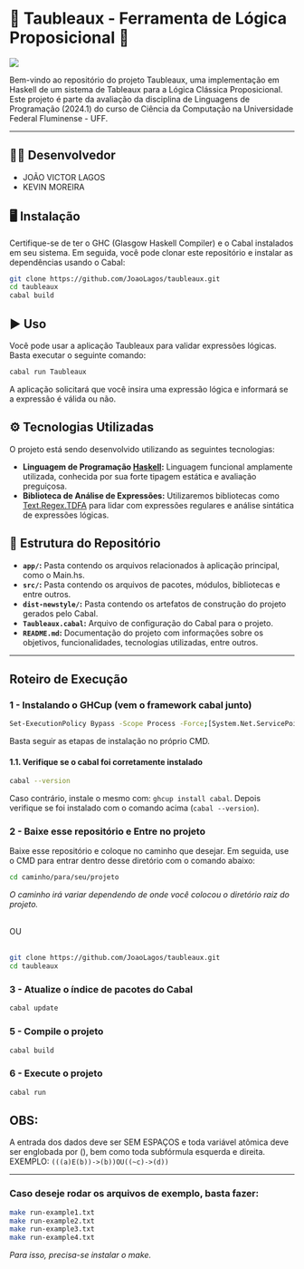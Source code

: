  # 🎨 Taubleaux - Ferramenta de Lógica Proposicional 🎨

<p align="left">
    <img src="https://img.shields.io/badge/Status-Em%20Desenvolvimento...-orange?style=for-the-badge"/>
</p>

Bem-vindo ao repositório do projeto Taubleaux, uma implementação em Haskell de um sistema de Tableaux para a Lógica Clássica Proposicional. Este projeto é parte da avaliação da disciplina de Linguagens de Programação (2024.1) do curso de Ciência da Computação na Universidade Federal Fluminense - UFF.

<hr>

## 👩‍💻 Desenvolvedor

- JOÃO VICTOR LAGOS
- KEVIN MOREIRA

## 🖥️ Instalação

Certifique-se de ter o GHC (Glasgow Haskell Compiler) e o Cabal instalados em seu sistema. Em seguida, você pode clonar este repositório e instalar as dependências usando o Cabal:

```bash
git clone https://github.com/JoaoLagos/taubleaux.git
cd taubleaux
cabal build
```

## ▶️ Uso

Você pode usar a aplicação Taubleaux para validar expressões lógicas. Basta executar o seguinte comando:

```bash
cabal run Taubleaux
```

A aplicação solicitará que você insira uma expressão lógica e informará se a expressão é válida ou não.

## ⚙️ Tecnologias Utilizadas

O projeto está sendo desenvolvido utilizando as seguintes tecnologias:

- **Linguagem de Programação [Haskell](https://www.haskell.org/):** Linguagem funcional amplamente utilizada, conhecida por sua forte tipagem estática e avaliação preguiçosa.
- **Biblioteca de Análise de Expressões:** Utilizaremos bibliotecas como [Text.Regex.TDFA](https://hackage.haskell.org/package/regex-tdfa) para lidar com expressões regulares e análise sintática de expressões lógicas.

## 📂 Estrutura do Repositório

- **`app/`:** Pasta contendo os arquivos relacionados à aplicação principal, como o Main.hs.
- **`src/`:** Pasta contendo os arquivos de pacotes, módulos, bibliotecas e entre outros.
- **`dist-newstyle/`:** Pasta contendo os artefatos de construção do projeto gerados pelo Cabal.
- **`Taubleaux.cabal`:** Arquivo de configuração do Cabal para o projeto.
- **`README.md`:** Documentação do projeto com informações sobre os objetivos, funcionalidades, tecnologias utilizadas, entre outros.

<hr>

## Roteiro de Execução

### 1 - Instalando o GHCup (vem o framework cabal junto)
```bash
Set-ExecutionPolicy Bypass -Scope Process -Force;[System.Net.ServicePointManager]::SecurityProtocol = [System.Net.ServicePointManager]::SecurityProtocol -bor 3072; try { Invoke-Command -ScriptBlock ([ScriptBlock]::Create((Invoke-WebRequest https://www.haskell.org/ghcup/sh/bootstrap-haskell.ps1 -UseBasicParsing))) -ArgumentList $true } catch { Write-Error $_ }
```

Basta seguir as etapas de instalação no próprio CMD.

#### 1.1. Verifique se o cabal foi corretamente instalado
```bash
cabal --version
```

Caso contrário, instale o mesmo com: `ghcup install cabal`. Depois verifique se foi instalado com o comando acima (`cabal --version`).

### 2 - Baixe esse repositório e Entre no projeto
Baixe esse repositório e coloque no caminho que desejar. Em seguida, use o CMD para entrar dentro desse diretório com o comando abaixo:

```bash
cd caminho/para/seu/projeto
```

_O caminho irá variar dependendo de onde você colocou o diretório raiz do projeto._<br><br>

OU<br><br>

```bash
git clone https://github.com/JoaoLagos/taubleaux.git
cd taubleaux
```

### 3 - Atualize o índice de pacotes do Cabal
```bash
cabal update
```

### 5 - Compile o projeto
```bash
cabal build
```

### 6 - Execute o projeto
```bash
cabal run
```

## OBS:
A entrada dos dados deve ser SEM ESPAÇOS e toda variável atômica deve ser englobada por (), bem como toda subfórmula esquerda e direita.<br>
EXEMPLO: `(((a)E(b))->(b))OU((~c)->(d))`

<hr>

### Caso deseje rodar os arquivos de exemplo, basta fazer:
```bash
make run-example1.txt
make run-example2.txt
make run-example3.txt
make run-example4.txt
```
_Para isso, precisa-se instalar o make._
